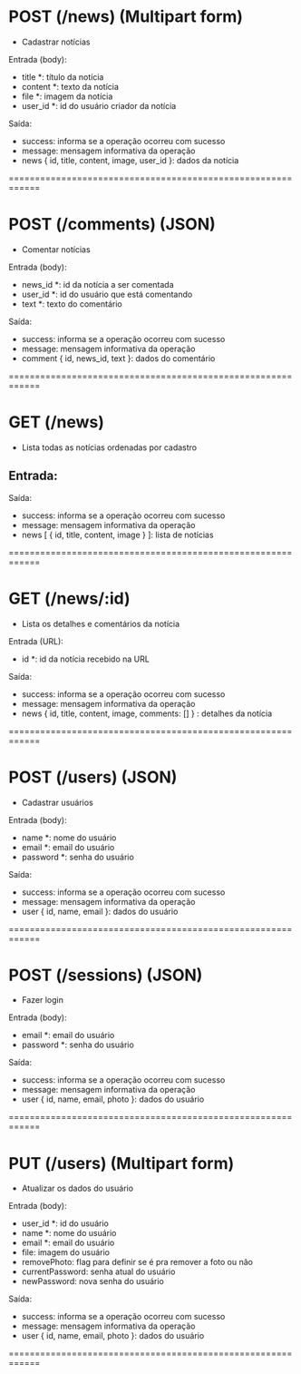 # POST (/news) (Multipart form)
* Cadastrar notícias

Entrada (body):
- title *: título da notícia
- content *: texto da notícia
- file *: imagem da notícia
- user_id *: id do usuário criador da notícia

Saída:
- success: informa se a operação ocorreu com sucesso
- message: mensagem informativa da operação
- news { id, title, content, image, user_id }: dados da notícia

============================================================

# POST (/comments) (JSON)
* Comentar notícias

Entrada (body):
- news_id *: id da notícia a ser comentada
- user_id *: id do usuário que está comentando
- text *: texto do comentário

Saída:
- success: informa se a operação ocorreu com sucesso
- message: mensagem informativa da operação
- comment { id, news_id, text }: dados do comentário

============================================================

# GET (/news)
* Lista todas as notícias ordenadas por cadastro

Entrada:
-

Saída:
- success: informa se a operação ocorreu com sucesso
- message: mensagem informativa da operação
- news [ { id, title, content, image } ]: lista de notícias

============================================================

# GET (/news/:id)
* Lista os detalhes e comentários da notícia

Entrada (URL):
- id *: id da notícia recebido na URL

Saída:
- success: informa se a operação ocorreu com sucesso
- message: mensagem informativa da operação
- news { id, title, content, image, comments: [] } : detalhes da notícia

============================================================

# POST (/users) (JSON)
* Cadastrar usuários

Entrada (body):
- name *: nome do usuário
- email *: email do usuário
- password *: senha do usuário

Saída:
- success: informa se a operação ocorreu com sucesso
- message: mensagem informativa da operação
- user { id, name, email }: dados do usuário

============================================================

# POST (/sessions) (JSON)
* Fazer login

Entrada (body):
- email *: email do usuário
- password *: senha do usuário

Saída:
- success: informa se a operação ocorreu com sucesso
- message: mensagem informativa da operação
- user { id, name, email, photo }: dados do usuário

============================================================

# PUT (/users) (Multipart form)
* Atualizar os dados do usuário

Entrada (body):
- user_id *: id do usuário
- name *: nome do usuário
- email *: email do usuário
- file: imagem do usuário
- removePhoto: flag para definir se é pra remover a foto ou não
- currentPassword: senha atual do usuário
- newPassword: nova senha do usuário

Saída:
- success: informa se a operação ocorreu com sucesso
- message: mensagem informativa da operação
- user { id, name, email, photo }: dados do usuário

============================================================
